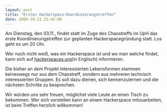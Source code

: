 ```yaml
---
layout: post
title: "Erstes Hackerspace-Koordinierungstreffen"
date: 2009-10-21 23:42:00
---
```

Am Dienstag, den 03.11., findet statt im Zuge des Chaostreffs im UpH das erste Koordinierungstreffen zur geplanten Hackerspacegründung statt. Los geht es um 20 Uhr.

Wer noch nicht weiß, was ein Hackerspace ist und wo man welche findet, kann sich auf [hackerspaces.org](https://hackerspaces.org/)(in Englisch) informieren.

Die bisher an dem Projekt interessierten Lebensformen stammen keineswegs nur aus dem Chaostreff, sondern aus mehreren technisch interessierten Gruppen. Es soll dazu dienen, sich kennenzulernen und die nächsten Schritte zu besprechen.

Wir würden uns sehr freuen, möglichst viele Leute an einen Tisch zu bekommen. Wer sich vorstellen kann an einem Hackerspace mitzuarbeiten, ist beim Treffen herzlich willkommen!